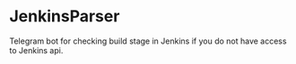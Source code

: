# JenkinsParser
Telegram bot for checking build stage in Jenkins if you do not have access to Jenkins api.
